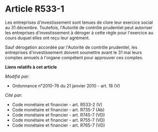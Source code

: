 # Article R533-1

Les entreprises d'investissement sont tenues de clore leur exercice social au 31 décembre. Toutefois, l'Autorité de contrôle
prudentiel peut autoriser les entreprises d'investissement à déroger à cette règle pour l'exercice au cours duquel elles ont
reçu leur agrément.

Sauf dérogation accordée par l'Autorité de contrôle prudentiel, les entreprises d'investissement doivent soumettre avant le
31 mai leurs comptes annuels à l'organe compétent pour approuver ces comptes.

**Liens relatifs à cet article**

_Modifié par_:

  - Ordonnance n°2010-76 du 21 janvier 2010 - art. 18 (V)

_Cité par_:

  - Code monétaire et financier - art. R533-2 (V)
  - Code monétaire et financier - art. R735-7 (Ab)
  - Code monétaire et financier - art. R745-7 (VD)
  - Code monétaire et financier - art. R755-7 (VD)
  - Code monétaire et financier - art. R765-7 (VD)
